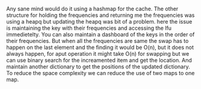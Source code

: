 Any sane mind would do it using a hashmap for the cache. The other structure for holding the frequencies and returning me the frequencies was using a heapq but updating the heapq was bit of a problem. here the issue is maintaining the key with their frequencies and accessing the lfu immedietelty. You can also maintain a dashboard of the keys in the order of their frequencies. But when all the frequencies are same the swap has to happen on the last element and the finding it would be O(n), but it does not always happen, for aput operation it might take O(n) for swapping but we can use binary search for the increamented item and get the location. And maintain another dictionary to get the positions of the updated dictionary.  To reduce the space complexity we can reduce the use of two maps to one map.